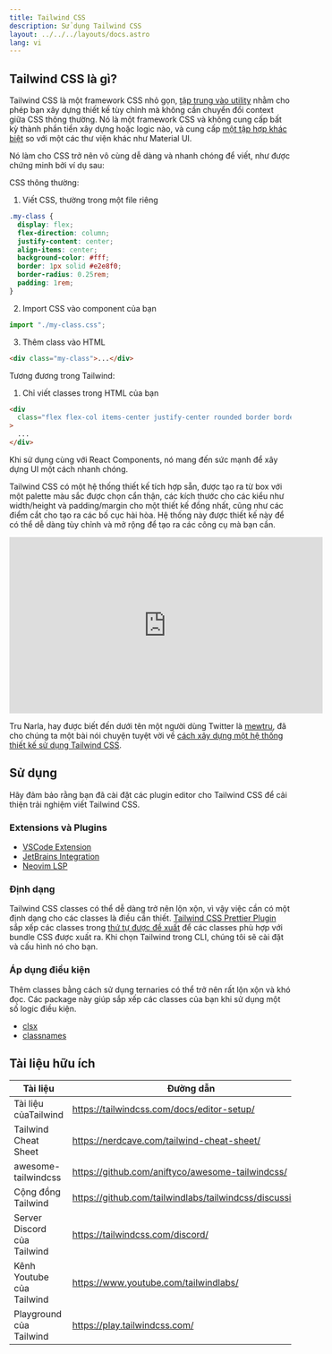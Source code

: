 ```yaml
---
title: Tailwind CSS
description: Sử dụng Tailwind CSS
layout: ../../../layouts/docs.astro
lang: vi
---
```


## Tailwind CSS là gì?

Tailwind CSS là một framework CSS nhỏ gọn, [tập trung vào utility](https://tailwindcss.com/docs/utility-first) nhằm cho phép bạn xây dựng thiết kế tùy chỉnh mà không cần chuyển đổi context giữa CSS thông thường. Nó là một framework CSS và không cung cấp bất kỳ thành phần tiền xây dựng hoặc logic nào, và cung cấp [một tập hợp khác biệt](https://www.youtube.com/watch?v=CQuTF-bkOgc) so với một các thư viện khác như Material UI.

Nó làm cho CSS trở nên vô cùng dễ dàng và nhanh chóng để viết, như được chứng minh bởi ví dụ sau:

CSS thông thường:

1. Viết CSS, thường trong một file riêng

```css
.my-class {
  display: flex;
  flex-direction: column;
  justify-content: center;
  align-items: center;
  background-color: #fff;
  border: 1px solid #e2e8f0;
  border-radius: 0.25rem;
  padding: 1rem;
}
```

2. Import CSS vào component của bạn

```jsx
import "./my-class.css";
```

3. Thêm class vào HTML

```html
<div class="my-class">...</div>
```

Tương đương trong Tailwind:

1. Chỉ viết classes trong HTML của bạn

```html
<div
  class="flex flex-col items-center justify-center rounded border border-gray-200 bg-white p-4"
>
  ...
</div>
```

Khi sử dụng cùng với React Components, nó mang đến sức mạnh để xây dựng UI một cách nhanh chóng.

Tailwind CSS có một hệ thống thiết kế tích hợp sẵn, được tạo ra từ box với một palette màu sắc được chọn cẩn thận, các kích thước cho các kiểu như width/height và padding/margin cho một thiết kế đồng nhất, cũng như các điểm cắt cho tạo ra các bố cục hài hòa. Hệ thống này được thiết kế này để có thể dễ dàng tùy chỉnh và mở rộng để tạo ra các công cụ mà bạn cần.

<div class="embed">
<iframe width="560" height="315" src="https://www.youtube.com/embed/T-Zv73yZ_QI" title="YouTube video player" frameborder="0" allow="accelerometer; autoplay; clipboard-write; encrypted-media; gyroscope; picture-in-picture" allowfullscreen></iframe>
</div>

Tru Narla, hay được biết đến dưới tên một người dùng Twitter là [mewtru](https://twitter.com/trunarla), đã cho chúng ta một bài nói chuyện tuyệt vời về [cách xây dựng một hệ thống thiết kế sử dụng Tailwind CSS](https://www.youtube.com/watch?v=T-Zv73yZ_QI).

## Sử dụng

Hãy đảm bảo rằng bạn đã cài đặt các plugin editor cho Tailwind CSS để cải thiện trải nghiệm viết Tailwind CSS.

### Extensions và Plugins

- [VSCode Extension](https://marketplace.visualstudio.com/items?itemName=bradlc.vscode-tailwindcss)
- [JetBrains Integration](https://www.jetbrains.com/help/webstorm/tailwind-css.html#ws_css_tailwind_install)
- [Neovim LSP](https://github.com/neovim/nvim-lspconfig/blob/master/doc/server_configurations.md#tailwindcss)

### Định dạng

Tailwind CSS classes có thể dễ dàng trở nên lộn xộn, vì vậy việc cần có một định dạng cho các classes là điều cần thiết. [Tailwind CSS Prettier Plugin](https://github.com/tailwindlabs/prettier-plugin-tailwindcss) sắp xếp các classes trong [thứ tự được đề xuất](https://tailwindcss.com/blog/automatic-class-sorting-with-prettier#how-classes-are-sorted) để các classes phù hợp với bundle CSS được xuất ra. Khi chọn Tailwind trong CLI, chúng tôi sẽ cài đặt và cấu hình nó cho bạn.

### Áp dụng điều kiện

Thêm classes bằng cách sử dụng ternaries có thể trở nên rất lộn xộn và khó đọc. Các package này giúp sắp xếp các classes của bạn khi sử dụng một số logic điều kiện.

- [clsx](https://github.com/lukeed/clsx)
- [classnames](https://github.com/JedWatson/classnames)

## Tài liệu hữu ích

| Tài liệu                    | Đường dẫn                                                |
| --------------------------- | -------------------------------------------------------- |
| Tài liệu củaTailwind        | https://tailwindcss.com/docs/editor-setup/               |
| Tailwind Cheat Sheet        | https://nerdcave.com/tailwind-cheat-sheet/               |
| awesome-tailwindcss         | https://github.com/aniftyco/awesome-tailwindcss/         |
| Cộng đồng Tailwind          | https://github.com/tailwindlabs/tailwindcss/discussions/ |
| Server Discord của Tailwind | https://tailwindcss.com/discord/                         |
| Kênh Youtube của Tailwind   | https://www.youtube.com/tailwindlabs/                    |
| Playground của Tailwind     | https://play.tailwindcss.com/                            |
